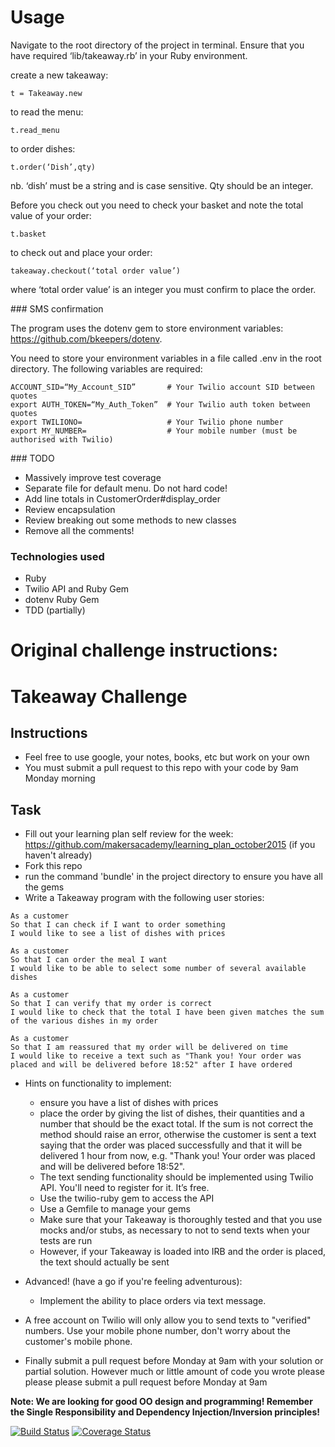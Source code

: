 # Usage

Navigate to the root directory of the project in terminal. Ensure that you have required ‘lib/takeaway.rb’ in your Ruby environment.

create a new takeaway:

```
t = Takeaway.new
```

to read the menu:

```
t.read_menu
```

to order dishes:

```
t.order(‘Dish’,qty)
```

nb. ‘dish’ must be a string and is case sensitive. Qty should be an integer.

Before you check out you need to check your basket and note the total value of your order:

```
t.basket
```

to check out and place your order:

```
takeaway.checkout(‘total order value’)
```

where ‘total order value’ is an integer you must confirm to place the order.

### SMS confirmation

The program uses the dotenv gem to store environment variables: https://github.com/bkeepers/dotenv. 

You need to store your environment variables in a file called .env in the root directory. The following variables are required:

```
ACCOUNT_SID=“My_Account_SID”       # Your Twilio account SID between quotes
export AUTH_TOKEN=“My_Auth_Token”  # Your Twilio auth token between quotes
export TWILIONO=                   # Your Twilio phone number
export MY_NUMBER=                  # Your mobile number (must be authorised with Twilio)
```

### TODO

* Massively improve test coverage
* Separate file for default menu. Do not hard code!
* Add line totals in CustomerOrder#display_order
* Review encapsulation
* Review breaking out some methods to new classes
* Remove all the comments!

### Technologies used

* Ruby
* Twilio API and Ruby Gem
* dotenv Ruby Gem
* TDD (partially)


# Original challenge instructions:

Takeaway Challenge
==================

Instructions
-------
* Feel free to use google, your notes, books, etc but work on your own
* You must submit a pull request to this repo with your code by 9am Monday morning

Task
-----

* Fill out your learning plan self review for the week: https://github.com/makersacademy/learning_plan_october2015 (if you haven't already)
* Fork this repo
* run the command 'bundle' in the project directory to ensure you have all the gems
* Write a Takeaway program with the following user stories:

```
As a customer
So that I can check if I want to order something
I would like to see a list of dishes with prices

As a customer
So that I can order the meal I want
I would like to be able to select some number of several available dishes

As a customer
So that I can verify that my order is correct
I would like to check that the total I have been given matches the sum of the various dishes in my order

As a customer
So that I am reassured that my order will be delivered on time
I would like to receive a text such as "Thank you! Your order was placed and will be delivered before 18:52" after I have ordered
```

* Hints on functionality to implement:
  * ensure you have a list of dishes with prices
  * place the order by giving the list of dishes, their quantities and a number that should be the exact total. If the sum is not correct the method should raise an error, otherwise the customer is sent a text saying that the order was placed successfully and that it will be delivered 1 hour from now, e.g. "Thank you! Your order was placed and will be delivered before 18:52".
  * The text sending functionality should be implemented using Twilio API. You'll need to register for it. It’s free.
  * Use the twilio-ruby gem to access the API
  * Use a Gemfile to manage your gems
  * Make sure that your Takeaway is thoroughly tested and that you use mocks and/or stubs, as necessary to not to send texts when your tests are run
  * However, if your Takeaway is loaded into IRB and the order is placed, the text should actually be sent

* Advanced! (have a go if you're feeling adventurous):
  * Implement the ability to place orders via text message.

* A free account on Twilio will only allow you to send texts to "verified" numbers. Use your mobile phone number, don't worry about the customer's mobile phone.
* Finally submit a pull request before Monday at 9am with your solution or partial solution.  However much or little amount of code you wrote please please please submit a pull request before Monday at 9am


**Note: We are looking for good OO design and programming! Remember the Single Responsibility and Dependency Injection/Inversion principles!**

[![Build Status](https://travis-ci.org/makersacademy/takeaway-challenge.svg?branch=master)](https://travis-ci.org/makersacademy/takeaway-challenge)
[![Coverage Status](https://coveralls.io/repos/makersacademy/takeaway-challenge/badge.png)](https://coveralls.io/r/makersacademy/takeaway-challenge)


